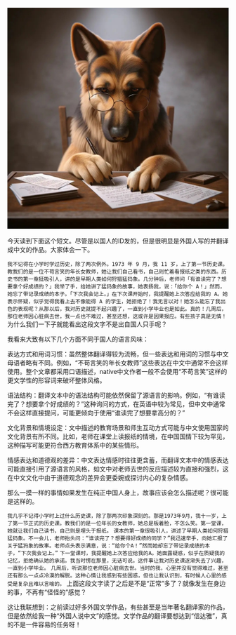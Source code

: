 ![](./IMG_3241.JPG)

今天读到下面这个短文。尽管是以国人的ID发的，但是很明显是外国人写的并翻译成中文的作品。大家体会一下。

`我不记得在小学时学过历史，除了两次例外。1973 年 9 月，我 11 岁，上了第一节历史课。教我们的是一位不苟言笑的年长女教师，她让我们自己看书，自己则忙着看报纸之类的东西。历史书的第一章挺吸引人，讲的是早期人类如何狩猎猛犸象。几分钟后，老师问「有谁读完了？想要拿个好成绩的？」我举了手，给她讲了猛犸象的故事，她表扬我，说：「给你个 A！」然而，她忘了带记录成绩的本子。「下次我会记上。」在下次课开始时，我提醒她上次答应给我的 A。她表示怀疑，似乎觉得我看上去不像能得 A 的学生，她拒绝了！我无言以对！她怎么能忘了我出色的表现呢？从那以后，我对历史就提不起兴趣了，一直到小学毕业也是如此。真的！几周后，那位老师因心脏病去世，我一点也不难过，甚至还想，这或许是因果报应。有些孩子真是无情！`
为什么我们一下子就能看出这段文字不是出自国人只手呢？

我看来大致有以下几个方面不同于国人的语言风味：

表达方式和用词习惯：虽然整体翻译得较为流畅，但一些表达和用词的习惯与中文母语者略有不同。例如，“不苟言笑的年长女教师”这些表达在中文中通常不会这样使用。整个文章都采用口语描述，native中文作者一般不会使用“不苟言笑”这样的更文学性的形容词来破坏整体风格。

语法结构：翻译文本中的语法结构可能依然保留了源语言的影响。例如，“有谁读完了？想要拿个好成绩的？”这种询问的方式，在英语中较为常见，但中文中通常不会这样直接提问，可能更倾向于使用“谁读完了想要拿高分的？”

文化背景和情境设定：文中描述的教育场景和师生互动方式可能与中文使用国家的文化背景有所不同。比如，老师在课堂上读报纸的情境，在中国国情下较为罕见，这种描写可能更符合西方教育体系中的某些情形。

情感表达和道德观的差异：中文表达情感时往往更含蓄，而翻译文本中的情感表达可能直接引用了源语言的风格，如文中对老师去世的反应描述较为直接和强烈，这在中文文化中由于道德观念的差异会更委婉或探讨内心的复杂情感。

那么一摸一样的事情如果发生在纯正中国人身上，故事应该会怎么描述呢？很可能是这样的。

`我几乎不记得小学时上过什么历史课，除了那两次印象深刻的。那是1973年9月，我十一岁，上了第一节正式的历史课。教我们的是一位年长的女教师，她总是板着脸，不怎么笑。第一堂课，她就让我们自己读书，自己则是埋头于报纸。`
`课本的第一章很吸引人，讲述了早期人类如何狩猎猛犸象。不一会儿，老师抬头问：“谁读完了？想要得好成绩的同学？”我迅速举手，向她汇报了关于猛犸象的故事。老师点头表示满意，说：“给你个A！”然而她却忘了带记录成绩的本子，“下次我会记上。”`
`下一堂课时，我提醒她上次答应给我的A。她面露疑惑，似乎在质疑我的记忆，拒绝确认她的承诺。我当时愣在那里，无话可说。这件事让我对历史课逐渐失去了兴趣，一直到小学毕业。`
`几周后，听说那位老师因心脏病去世。当时的我，心里并没有觉得难过，甚至还有那么一点点冷漠的解脱。这种心情让我感到有些困惑，但也让我认识到，有时候人心里的感受是复杂且难以言喻的。`
上面这段文字读了之后是不是“正常”多了？就像发生在身边的事，不再有“怪怪的”感觉？

这让我联想到：之前读过好多外国文学作品，有些甚至是当年著名翻译家的作品，但是依然给我一种“外国人说中文”的感觉。文学作品的翻译要想达到“信达雅”，真的不是一件容易的任务呀！